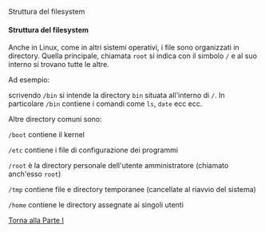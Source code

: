 Struttura del filesystem

#### Struttura del filesystem

Anche in Linux, come in altri sistemi operativi, i file sono
organizzati in directory. Quella principale, chiamata
`root` si indica con il simbolo `/` e al suo interno si trovano tutte le altre.

Ad esempio:

scrivendo `/bin` si intende la directory `bin` situata all'interno di `/`.
In particolare `/bin` contiene i comandi come `ls`, `date` ecc ecc.

Altre directory comuni sono:

`/boot` contiene il kernel

`/etc` contiene i file di configurazione dei programmi

`/root` è la directory personale dell'utente amministratore (chiamato anch'esso `root`)

`/tmp` contiene file e directory temporanee (cancellate al riavvio del sistema)

`/home` contiene le directory assegnate ai singoli utenti

<a href="/activities/1">Torna alla Parte I</a>
